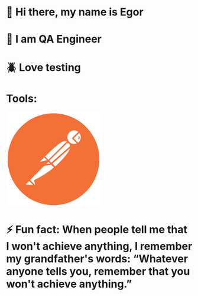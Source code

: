 # 👋 Hi there, my name is Egor
# 👀 I am QA Engineer
# 🪲 Love testing

# Tools: 
![Postman](https://raw.githubusercontent.com/devicons/devicon/54cfe13ac10eaa1ef817a343ab0a9437eb3c2e08/icons/postman/postman-plain.svg)




# ⚡ Fun fact: When people tell me that I won't achieve anything, I remember my grandfather's words: “Whatever anyone tells you, remember that you won't achieve anything.” 




